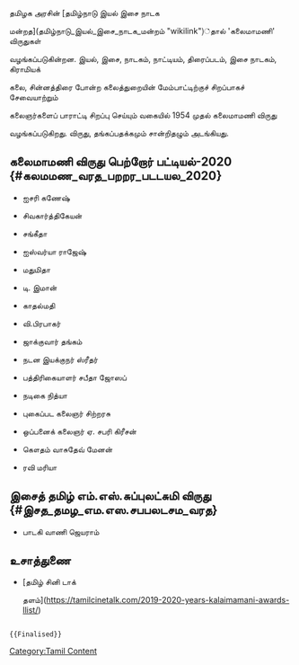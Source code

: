 தமிழக அரசின் [தமிழ்நாடு இயல் இசை நாடக
மன்றத](தமிழ்நாடு_இயல்_இசை_நாடக_மன்றம் "wikilink")்தால் 'கலைமாமணி' விருதுகள்
வழங்கப்படுகின்றன. இயல், இசை, நாடகம், நாட்டியம், திரைப்படம், இசை நாடகம், கிராமியக்
கலை, சின்னத்திரை போன்ற கலைத்துறையின் மேம்பாட்டிற்குச் சிறப்பாகச் சேவையாற்றும்
கலைஞர்களைப் பாராட்டி சிறப்பு செய்யும் வகையில் 1954 முதல் கலைமாமணி விருது
வழங்கப்படுகிறது. விருது, தங்கப்பதக்கமும் சான்றிதழும் அடங்கியது.

## கலைமாமணி விருது பெற்றோர் பட்டியல்-2020 {#கலமமண_வரத_பறறர_படடயல_2020}

-   ஐசரி கணேஷ்
-   சிவகார்த்திகேயன்
-   சங்கீதா
-   ஐஸ்வர்யா ராஜேஷ்
-   மதுமிதா
-   டி. இமான்
-   காதல்மதி
-   வி.பிரபாகர்
-   ஜாக்குவார் தங்கம்
-   நடன இயக்குநர் ஸ்ரீதர்
-   பத்திரிகையாளர் சபீதா ஜோஸப்
-   நடிகை நித்யா
-   புகைப்பட கலைஞர் சிற்றரசு
-   ஒப்பனைக் கலைஞர் ஏ. சபரி கிரீசன்
-   கௌதம் வாசுதேவ் மேனன்
-   ரவி மரியா

## இசைத் தமிழ் எம்.எஸ்.சுப்புலட்சுமி விருது {#இசத_தமழ_எம.எஸ.சபபலடசம_வரத}

-   பாடகி வாணி ஜெயராம்

## உசாத்துணை

-   [தமிழ் சினி டாக்
    தளம்](https://tamilcinetalk.com/2019-2020-years-kalaimamani-awards-llist/)

```{=mediawiki}
{{Finalised}}
```
[Category:Tamil Content](Category:Tamil_Content "wikilink")
